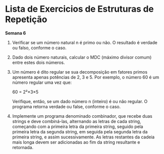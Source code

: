 # Lista de Exercicios de Estruturas de Repetição

**Semana 6**

1. Verificar se um número natural n é primo ou não. O resultado é verdade ou falso, conforme o caso.

2. Dado dois número naturais, calcular o MDC (máximo divisor comum) entre estes dois números.

3. Um número é dito regular se sua decomposição em fatores primos apresenta apenas potências de 2, 3 e 5. Por exemplo, o número 60 é um número regular  uma vez que:  

    60 = 2²×3×5

    Verifique, então, se um dado número n (inteiro) é ou não regular. O programa retorna verdade ou false, conforme o caso.

4. Implemente um programa denominado combinador, que recebe duas strings e deve combiná-las, alternando as letras de cada string, começando com a primeira letra da primeira string, seguido pela primeira letra da segunda string, em seguida pela segunda letra da primeira string, e assim sucessivamente. As letras restantes da cadeia mais longa devem ser adicionadas ao fim da string resultante e retornada.



